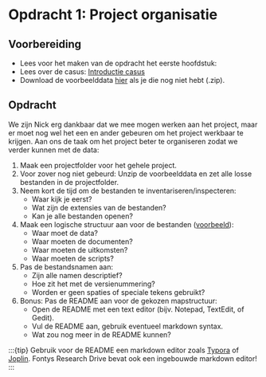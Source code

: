 # Opdracht 1: Project organisatie 

## Voorbereiding

- Lees voor het maken van de opdracht het eerste hoofdstuk: [](../chapters/1_project_organisatie.md)
- Lees over de casus: [Introductie casus](casus)
- Download de voorbeelddata [hier](https://gitlab.com/Rickdkk/messy-example-project/-/raw/main/wheelchair_sprints0.zip) als je
die nog niet hebt (.zip).

## Opdracht <i class="fab fa-accessible-icon"></i>

We zijn Nick erg dankbaar dat we mee mogen werken aan het project, maar er moet nog wel het een en ander gebeuren om
het project werkbaar te krijgen. Aan ons de taak om het project beter te organiseren zodat we verder kunnen met de data:

1. Maak een projectfolder voor het gehele project.
2. Voor zover nog niet gebeurd: Unzip de voorbeelddata en zet alle losse bestanden in de projectfolder.
3. Neem kort de tijd om de bestanden te inventariseren/inspecteren:
   - Waar kijk je eerst?
   - Wat zijn de extensies van de bestanden?
   - Kan je alle bestanden openen?
4. Maak een logische structuur aan voor de bestanden ([voorbeeld](example-label)):
   - Waar moet de data?
   - Waar moeten de documenten?
   - Waar moeten de uitkomsten?
   - Waar moeten de scripts?
5. Pas de bestandsnamen aan:
   - Zijn alle namen descriptief?
   - Hoe zit het met de versienummering?
   - Worden er geen spaties of speciale tekens gebruikt?
6. Bonus: Pas de README aan voor de gekozen mapstructuur:
   - Open de README met een text editor (bijv. Notepad, TextEdit, of Gedit). 
   - Vul de README aan, gebruik eventueel markdown syntax.
   - Wat zou nog meer in de README kunnen?

:::{tip}
Gebruik voor de README een markdown editor zoals [Typora](https://typora.io) of [Joplin](https://joplinapp.org/). 
Fontys Research Drive bevat ook een ingebouwde markdown editor!
:::